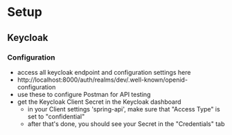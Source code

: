 # Setup

## Keycloak

### Configuration
- access all keycloak endpoint and configuration settings here
- http://localhost:8000/auth/realms/dev/.well-known/openid-configuration
- use these to configure Postman for API testing
- get the Keycloak Client Secret in the Keycloak dashboard
    - in your Client settings 'spring-api', make sure that "Access Type" is set to "confidential"
    - after that's done, you should see your Secret in the "Credentials" tab
